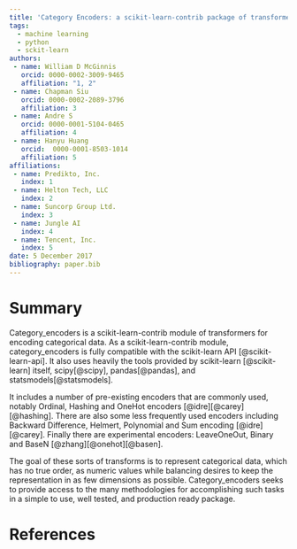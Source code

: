 ```yaml
---
title: 'Category Encoders: a scikit-learn-contrib package of transformers for encoding categorical data'
tags:
  - machine learning
  - python
  - sckit-learn
authors:
 - name: William D McGinnis
   orcid: 0000-0002-3009-9465
   affiliation: "1, 2"
 - name: Chapman Siu
   orcid: 0000-0002-2089-3796
   affiliation: 3
 - name: Andre S
   orcid: 0000-0001-5104-0465
   affiliation: 4
 - name: Hanyu Huang
   orcid:  0000-0001-8503-1014
   affiliation: 5
affiliations:
 - name: Predikto, Inc.
   index: 1
 - name: Helton Tech, LLC
   index: 2
 - name: Suncorp Group Ltd.
   index: 3
 - name: Jungle AI
   index: 4
 - name: Tencent, Inc.
   index: 5
date: 5 December 2017
bibliography: paper.bib
---
```


# Summary

Category_encoders is a scikit-learn-contrib module of transformers for encoding categorical data. As a scikit-learn-contrib
module, category_encoders is fully compatible with the scikit-learn API [@scikit-learn-api]. It also uses heavily the tools
provided by scikit-learn [@scikit-learn] itself, scipy[@scipy], pandas[@pandas], and statsmodels[@statsmodels].

It includes a number of pre-existing encoders that are commonly used, notably Ordinal, Hashing and OneHot encoders [@idre][@carey][@hashing]. There are also some
less frequently used encoders including Backward Difference, Helmert, Polynomial and Sum encoding [@idre][@carey]. Finally there are
experimental encoders: LeaveOneOut, Binary and BaseN [@zhang][@onehot][@basen].

The goal of these sorts of transforms is to represent categorical data, which has no true order, as numeric values while
balancing desires to keep the representation in as few dimensions as possible.  Category_encoders seeks to provide access
to the many methodologies for accomplishing such tasks in a simple to use, well tested, and production ready package.


# References


